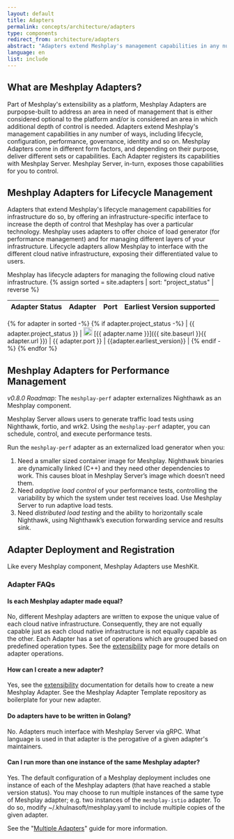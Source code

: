 ```yaml
---
layout: default
title: Adapters
permalink: concepts/architecture/adapters
type: components
redirect_from: architecture/adapters
abstract: "Adapters extend Meshplay's management capabilities in any number of ways, including lifecycle, configuration, performance, governance, identity..."
language: en
list: include
---
```


## What are Meshplay Adapters?

Part of Meshplay's extensibility as a platform, Meshplay Adapters are purpopse-built to address an area in need of management that is either considered optional to the platform and/or is considered an area in which additional depth of control is needed. Adapters extend Meshplay's management capabilities in any number of ways, including lifecycle, configuration, performance, governance, identity and so on. Meshplay Adapters come in different form factors, and depending on their purpose, deliver different sets or capabilities. Each Adapter registers its capabilities with Meshplay Server. Meshplay Server, in-turn, exposes those capabilities for you to control.

## Meshplay Adapters for Lifecycle Management

Adapters that extend Meshplay's lifecycle management capabilities for infrastructure do so, by offering an infrastructure-specific interface to increase the depth of control that Meshplay has over a particular technology. Meshplay uses adapters to offer choice of load generator (for performance management) and for managing different layers of your infrastructure. Lifecycle adapters allow Meshplay to interface with the different cloud native infrastructure, exposing their differentiated value to users.

Meshplay has lifecycle adapters for managing the following cloud native infrastructure.
{% assign sorted = site.adapters | sort: "project_status" | reverse %}

| Adapter Status | Adapter | Port | Earliest Version supported |
| :------------: | :----------: | :--: | :------------------------: |
{% for adapter in sorted -%}
{% if adapter.project_status -%}
| {{ adapter.project_status }} | <img src="{{ adapter.image }}" style="width:20px" data-logo-for-dark="{{ adapter.white_image }}" data-logo-for-light="{{ adapter.image }}" id="logo-dark-light" loading="lazy"/> [{{ adapter.name }}]({{ site.baseurl }}{{ adapter.url }}) | {{ adapter.port }} | {{adapter.earliest_version}} |
{% endif -%}
{% endfor %}

## Meshplay Adapters for Performance Management

_v0.8.0 Roadmap:_ The `meshplay-perf` adapter externalizes Nighthawk as an Meshplay component.

Meshplay Server allows users to generate traffic load tests using Nighthawk, fortio, and wrk2. Using the `meshplay-perf` adapter, you can schedule, control, and execute performance tests.

Run the `meshplay-perf` adapter as an externalized load generator when you: 

1. Need a smaller sized container image for Meshplay. Nighthawk binaries are dynamically linked (C++) and they need other dependencies to work. This causes bloat in Meshplay Server’s image which doesn’t need them.
1. Need *adaptive load control* of your performance tests, controlling the variability by which the system under test receives load. Use Meshplay Server to run adaptive load tests.
1. Need *distributed load testing* and the ability to horizontally scale Nighthawk, using Nighthawk’s execution forwarding service and results sink.

## Adapter Deployment and Registration

Like every Meshplay component, Meshplay Adapters use MeshKit.

### Adapter FAQs

#### Is each Meshplay adapter made equal?

No, different Meshplay adapters are written to expose the unique value of each cloud native infrastructure. Consequently, they are not equally capable just as each cloud native infrastructure is not equally capable as the other. Each Adapter has a set of operations which are grouped based on predefined operation types. See the [extensibility]({{site.baseurl}}/extensibility) page for more details on adapter operations.

#### How can I create a new adapter?

Yes, see the [extensibility]({{site.baseurl}}/extensibility) documentation for details how to create a new Meshplay Adapter. See the Meshplay Adapter Template repository as boilerplate for your new adapter.

#### Do adapters have to be written in Golang?

No. Adapters much interface with Meshplay Server via gRPC. What language is used in that adapter is the perogative of a given adapter's maintainers.

#### Can I run more than one instance of the same Meshplay adapter?

Yes. The default configuration of a Meshplay deployment includes one instance of each of the Meshplay adapters (that have reached a stable version status). You may choose to run multiple instances of the same type of Meshplay adapter; e.g. two instances of the `meshplay-istio` adapter. To do so, modify ~/.khulnasoft/meshplay.yaml to include multiple copies of the given adapter.

See the "[Multiple Adapters]({{site.baseurl}}/guides/multiple-adapters)" guide for more information.
